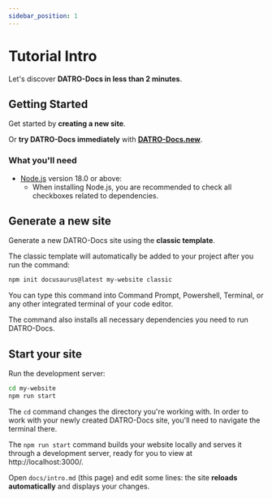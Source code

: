 ```yaml
---
sidebar_position: 1
---
```


# Tutorial Intro

Let's discover **DATRO-Docs in less than 2 minutes**.

## Getting Started

Get started by **creating a new site**.

Or **try DATRO-Docs immediately** with **[DATRO-Docs.new](https://docusaurus.new)**.

### What you'll need

- [Node.js](https://nodejs.org/en/download/) version 18.0 or above:
  - When installing Node.js, you are recommended to check all checkboxes related to dependencies.

## Generate a new site

Generate a new DATRO-Docs site using the **classic template**.

The classic template will automatically be added to your project after you run the command:

```bash
npm init docusaurus@latest my-website classic
```

You can type this command into Command Prompt, Powershell, Terminal, or any other integrated terminal of your code editor.

The command also installs all necessary dependencies you need to run DATRO-Docs.

## Start your site

Run the development server:

```bash
cd my-website
npm run start
```

The `cd` command changes the directory you're working with. In order to work with your newly created DATRO-Docs site, you'll need to navigate the terminal there.

The `npm run start` command builds your website locally and serves it through a development server, ready for you to view at http://localhost:3000/.

Open `docs/intro.md` (this page) and edit some lines: the site **reloads automatically** and displays your changes.
